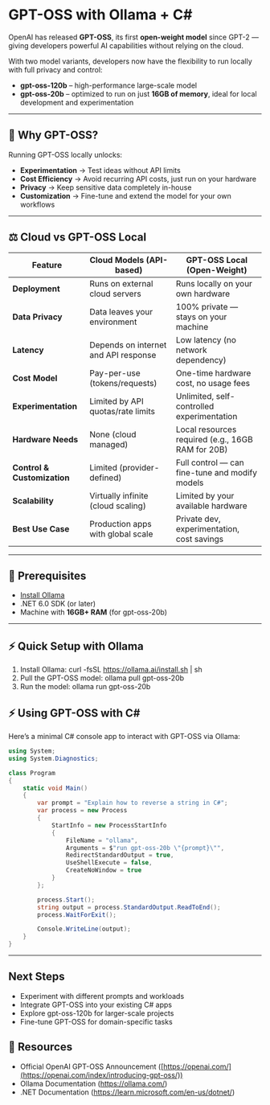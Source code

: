 # GPT-OSS with Ollama + C#

OpenAI has released **GPT-OSS**, its first **open-weight model** since GPT-2 — giving developers powerful AI capabilities without relying on the cloud.  

With two model variants, developers now have the flexibility to run locally with full privacy and control:  
- **gpt-oss-120b** – high-performance large-scale model  
- **gpt-oss-20b** – optimized to run on just **16GB of memory**, ideal for local development and experimentation  

---

## 🚀 Why GPT-OSS?

Running GPT-OSS locally unlocks:

- **Experimentation** → Test ideas without API limits  
- **Cost Efficiency** → Avoid recurring API costs, just run on your hardware  
- **Privacy** → Keep sensitive data completely in-house  
- **Customization** → Fine-tune and extend the model for your own workflows  

---

## ⚖️ Cloud vs GPT-OSS Local

| Feature                  | Cloud Models (API-based)                | GPT-OSS Local (Open-Weight)                   |
|---------------------------|------------------------------------------|-----------------------------------------------|
| **Deployment**           | Runs on external cloud servers          | Runs locally on your own hardware             |
| **Data Privacy**         | Data leaves your environment            | 100% private — stays on your machine          |
| **Latency**              | Depends on internet and API response    | Low latency (no network dependency)           |
| **Cost Model**           | Pay-per-use (tokens/requests)           | One-time hardware cost, no usage fees         |
| **Experimentation**      | Limited by API quotas/rate limits       | Unlimited, self-controlled experimentation    |
| **Hardware Needs**       | None (cloud managed)                    | Local resources required (e.g., 16GB RAM for 20B) |
| **Control & Customization** | Limited (provider-defined)            | Full control — can fine-tune and modify models|
| **Scalability**          | Virtually infinite (cloud scaling)      | Limited by your available hardware            |
| **Best Use Case**        | Production apps with global scale       | Private dev, experimentation, cost savings    |

---

## 🔧 Prerequisites

- [Install Ollama](https://ollama.ai)  
- .NET 6.0 SDK (or later)  
- Machine with **16GB+ RAM** (for gpt-oss-20b)  

---

## ⚡ Quick Setup with Ollama

1. Install Ollama:
   curl -fsSL https://ollama.ai/install.sh | sh
2. Pull the GPT-OSS model:
   ollama pull gpt-oss-20b
3. Run the model:
   ollama run gpt-oss-20b

## ⚡ Using GPT-OSS with C#
Here’s a minimal C# console app to interact with GPT-OSS via Ollama:

```csharp
using System;
using System.Diagnostics;

class Program
{
    static void Main()
    {
        var prompt = "Explain how to reverse a string in C#";
        var process = new Process
        {
            StartInfo = new ProcessStartInfo
            {
                FileName = "ollama",
                Arguments = $"run gpt-oss-20b \"{prompt}\"",
                RedirectStandardOutput = true,
                UseShellExecute = false,
                CreateNoWindow = true
            }
        };

        process.Start();
        string output = process.StandardOutput.ReadToEnd();
        process.WaitForExit();

        Console.WriteLine(output);
    }
}
```
---

## Next Steps
- Experiment with different prompts and workloads
- Integrate GPT-OSS into your existing C# apps
- Explore gpt-oss-120b for larger-scale projects
- Fine-tune GPT-OSS for domain-specific tasks

## 📌 Resources
- Official OpenAI GPT-OSS Announcement ([https://openai.com/](https://openai.com/index/introducing-gpt-oss/))
- Ollama Documentation (https://ollama.com/)
- .NET Documentation (https://learn.microsoft.com/en-us/dotnet/)
